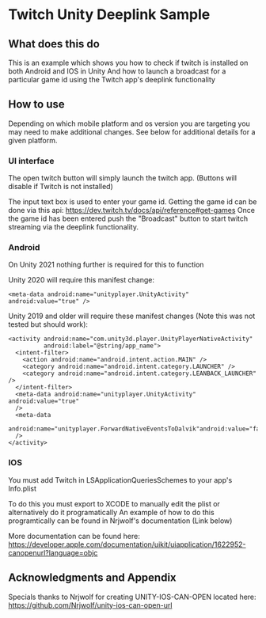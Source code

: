 
# Twitch Unity Deeplink Sample

## What does this do

This is an example which shows you how to check if twitch is installed on both Android and IOS in Unity
And how to launch a broadcast for a particular game id using the Twitch app's deeplink functionality

## How to use

Depending on which mobile platform and os version you are targeting you may need to make additional changes.
See below for additional details for a given platform.

### UI interface

The open twitch button will simply launch the twitch app. (Buttons will disable if Twitch is not installed)

The input text box is used to enter your game id. Getting the game id can be done via this api: https://dev.twitch.tv/docs/api/reference#get-games
Once the game id has been entered push the "Broadcast" button to start twitch streaming via the deeplink functionality.

### Android

On Unity 2021 nothing further is required for this to function

Unity 2020 will require this manifest change:

`<meta-data android:name="unityplayer.UnityActivity" android:value="true" />`

Unity 2019 and older will require these manifest changes (Note this was not tested but should work):

    <activity android:name="com.unity3d.player.UnityPlayerNativeActivity"
              android:label="@string/app_name">
      <intent-filter>
        <action android:name="android.intent.action.MAIN" />
        <category android:name="android.intent.category.LAUNCHER" />
        <category android:name="android.intent.category.LEANBACK_LAUNCHER" />
      </intent-filter>
      <meta-data android:name="unityplayer.UnityActivity" android:value="true"
      />
      <meta-data
     android:name="unityplayer.ForwardNativeEventsToDalvik"android:value="false"
      />
    </activity> 

### IOS

You must add Twitch in LSApplicationQueriesSchemes to your app's Info.plist

To do this you must export to XCODE to manually edit the plist or alternatively do it programatically
An example of how to do this programtically can be found in Nrjwolf's documentation (Link below)

More documentation can be found here: https://developer.apple.com/documentation/uikit/uiapplication/1622952-canopenurl?language=objc


## Acknowledgments and Appendix

Specials thanks to Nrjwolf for creating UNITY-IOS-CAN-OPEN located here: https://github.com/Nrjwolf/unity-ios-can-open-url
